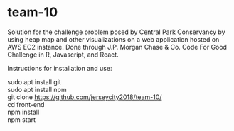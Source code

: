 # team-10

Solution for the challenge problem posed by Central Park Conservancy by using heap map and other visualizations on a web application hosted on AWS EC2 instance. Done through J.P. Morgan Chase & Co. Code For Good Challenge in R, Javascript, and React.

Instructions for installation and use:

sudo apt install git<br/>
sudo apt install npm<br/>
git clone https://github.com/jerseycity2018/team-10/<br/>
cd front-end<br/>
npm install<br/>
npm start<br/>
